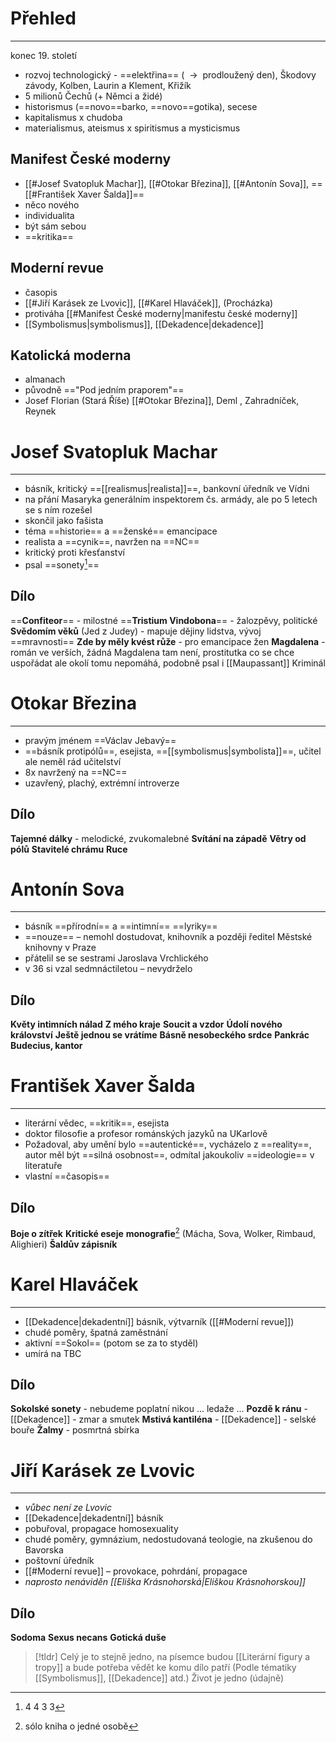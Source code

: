 # Přehled
---
konec 19. století
- rozvoj technologický - ==elektřina== ( ${\ \longrightarrow\ }$ prodloužený den), Škodovy závody, Kolben, Laurin a Klement, Křižík
- 5 milionů Čechů (+ Němci a židé)
- historismus (==novo==barko, ==novo==gotika), secese
- kapitalismus x chudoba
- materialismus, ateismus x spiritismus a mysticismus

## Manifest České moderny
- [[#Josef Svatopluk Machar]], [[#Otokar Březina]], [[#Antonín Sova]], ==[[#František Xaver Šalda]]==
- něco nového
- individualita
- být sám sebou
- ==kritika==

## Moderní revue
- časopis
- [[#Jiří Karásek ze Lvovic]], [[#Karel Hlaváček]], (Procházka)
- protiváha [[#Manifest České moderny|manifestu české moderny]]
- [[Symbolismus|symbolismus]], [[Dekadence|dekadence]]

## Katolická moderna
- almanach
- původně =="Pod jedním praporem"==
- Josef Florian (Stará Říše) [[#Otokar Březina]], Deml , Zahradníček, Reynek

# Josef Svatopluk Machar
---
- básník, kritický ==[[realismus|realista]]==, bankovní úředník ve Vídni
- na přání Masaryka generálním inspektorem čs. armády, ale po 5 letech se s ním rozešel
- skončil jako fašista
- téma ==historie== a ==ženské== emancipace
- realista a ==cynik==, navržen na ==NC==
- kritický proti křesťanství
- psal ==sonety[^1]==
[^1]: 4 4 3 3 
## Dílo
==**Confiteor**== - milostné
==**Tristium Vindobona**== - žalozpěvy, politické
**Svědomím věků** (Jed z Judey)  - mapuje dějiny lidstva, vývoj ==mravnosti==
**Zde by měly kvést růže** - pro emancipace žen
**Magdalena** - román ve verších, žádná Magdalena tam není, prostitutka co se chce uspořádat ale okolí tomu nepomáhá, podobně psal i [[Maupassant]]
Kriminál


# Otokar Březina
---
- pravým jménem ==Václav Jebavý==
- ==básník protipólů==, esejista, ==[[symbolismus|symbolista]]==, učitel ale neměl rád učitelství
- 8x navržený na ==NC==
- uzavřený, plachý, extrémní introverze
## Dílo
**Tajemné dálky** - melodické, zvukomalebné
**Svítání na západě**
**Větry od pólů**
**Stavitelé chrámu**
**Ruce**

# Antonín Sova
---
- básník ==přírodní== a ==intimní== ==lyriky==
- ==nouze== – nemohl dostudovat, knihovník a později ředitel Městské knihovny v Praze
- přátelil se se sestrami Jaroslava Vrchlického
- v 36 si vzal sedmnáctiletou – nevydrželo
## Dílo
**Květy intimních nálad**
**Z mého kraje**
**Soucit a vzdor**
**Údolí nového království**
**Ještě jednou se vrátíme**
**Básně nesobeckého srdce**
**Pankrác Budecius, kantor**

# František Xaver Šalda
---
- literární vědec, ==kritik==, esejista
- doktor filosofie a profesor románských jazyků na UKarlově
- Požadoval, aby umění bylo ==autentické==, vycházelo z ==reality==, autor měl být ==silná osobnost==, odmítal jakoukoliv ==ideologie== v literatuře
- vlastní ==časopis==
## Dílo
**Boje o zítřek**
**Kritické eseje**
**monografie**[^2] (Mácha, Sova, Wolker, Rimbaud, Alighieri)
**Šaldův zápisník**

[^2]: sólo kniha o jedné osobě

# Karel Hlaváček
---
- [[Dekadence|dekadentní]] básník, výtvarník ([[#Moderní revue]])
- chudé poměry, špatná zaměstnání
- aktivní ==Sokol== (potom se za to styděl)
- umírá na TBC
## Dílo
**Sokolské sonety** - nebudeme poplatní nikou ... ledaže ...
**Pozdě k ránu** - [[Dekadence]] - zmar a smutek
**Mstivá kantiléna** - [[Dekadence]] - selské bouře
**Žalmy** - posmrtná sbírka

# Jiří Karásek ze Lvovic
---
- _vůbec není ze Lvovic_
- [[Dekadence|dekadentní]] básník
- pobuřoval, propagace homosexuality
- chudé poměry, gymnázium, nedostudovaná teologie, na zkušenou do Bavorska
- poštovní úředník
- [[#Moderní revue]] – provokace, pohrdání, propagace
- _naprosto nenáviděn [[Eliška Krásnohorská|Eliškou Krásnohorskou]]_
## Dílo
**Sodoma**
**Sexus necans**
**Gotická duše**

> [!tldr]
> Celý je to stejně jedno, na písemce budou [[Literární figury a tropy]] a bude potřeba vědět ke komu dílo patří (Podle tématiky [[Symbolismus]], [[Dekadence]] atd.) Život je jedno (údajně)